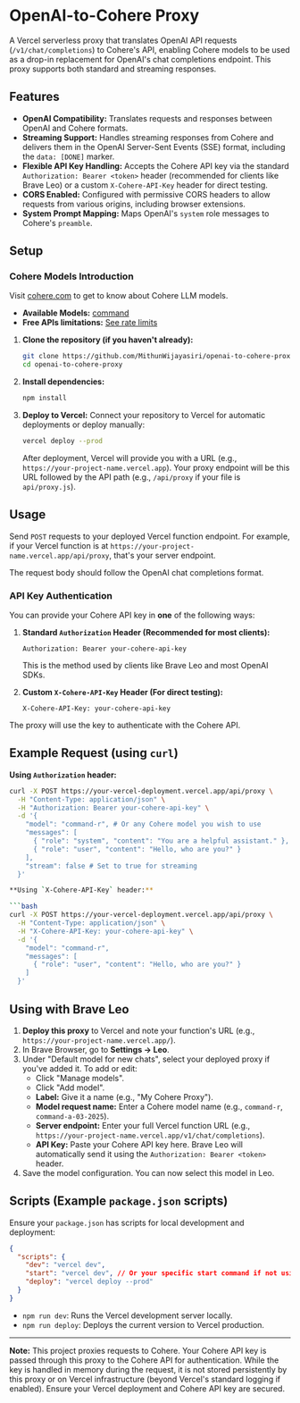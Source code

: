 # OpenAI-to-Cohere Proxy

A Vercel serverless proxy that translates OpenAI API requests (`/v1/chat/completions`) to Cohere's API, enabling Cohere models to be used as a drop-in replacement for OpenAI's chat completions endpoint. This proxy supports both standard and streaming responses.

## Features

-   **OpenAI Compatibility:** Translates requests and responses between OpenAI and Cohere formats.
-   **Streaming Support:** Handles streaming responses from Cohere and delivers them in the OpenAI Server-Sent Events (SSE) format, including the `data: [DONE]` marker.
-   **Flexible API Key Handling:** Accepts the Cohere API key via the standard `Authorization: Bearer <token>` header (recommended for clients like Brave Leo) or a custom `X-Cohere-API-Key` header for direct testing.
-   **CORS Enabled:** Configured with permissive CORS headers to allow requests from various origins, including browser extensions.
-   **System Prompt Mapping:** Maps OpenAI's `system` role messages to Cohere's `preamble`.

## Setup
### Cohere Models Introduction

Visit [cohere.com](https://cohere.com/) to get to know about Cohere LLM models.

- **Available Models:** [command](https://cohere.com/command)
- **Free APIs limitations:** [See rate limits](https://docs.cohere.com/docs/rate-limits)

1.  **Clone the repository (if you haven't already):**
    ```bash
    git clone https://github.com/MithunWijayasiri/openai-to-cohere-proxy.git
    cd openai-to-cohere-proxy
    ```

2.  **Install dependencies:**
    ```bash
    npm install
    ```

3.  **Deploy to Vercel:**
    Connect your repository to Vercel for automatic deployments or deploy manually:
    ```bash
    vercel deploy --prod
    ```
    After deployment, Vercel will provide you with a URL (e.g., `https://your-project-name.vercel.app`). Your proxy endpoint will be this URL followed by the API path (e.g., `/api/proxy` if your file is `api/proxy.js`).

## Usage

Send `POST` requests to your deployed Vercel function endpoint. For example, if your Vercel function is at `https://your-project-name.vercel.app/api/proxy`, that's your server endpoint.

The request body should follow the OpenAI chat completions format.

### API Key Authentication

You can provide your Cohere API key in **one** of the following ways:

1.  **Standard `Authorization` Header (Recommended for most clients):**
    ```
    Authorization: Bearer your-cohere-api-key
    ```
    This is the method used by clients like Brave Leo and most OpenAI SDKs.

2.  **Custom `X-Cohere-API-Key` Header (For direct testing):**
    ```
    X-Cohere-API-Key: your-cohere-api-key
    ```

The proxy will use the key to authenticate with the Cohere API.

## Example Request (using `curl`)

**Using `Authorization` header:**

```bash
curl -X POST https://your-vercel-deployment.vercel.app/api/proxy \
  -H "Content-Type: application/json" \
  -H "Authorization: Bearer your-cohere-api-key" \
  -d '{
    "model": "command-r", # Or any Cohere model you wish to use
    "messages": [
      { "role": "system", "content": "You are a helpful assistant." },
      { "role": "user", "content": "Hello, who are you?" }
    ],
    "stream": false # Set to true for streaming
  }'

**Using `X-Cohere-API-Key` header:**

```bash
curl -X POST https://your-vercel-deployment.vercel.app/api/proxy \
  -H "Content-Type: application/json" \
  -H "X-Cohere-API-Key: your-cohere-api-key" \
  -d '{
    "model": "command-r",
    "messages": [
      { "role": "user", "content": "Hello, who are you?" }
    ]
  }'
```
## Using with Brave Leo

1.  **Deploy this proxy** to Vercel and note your function's URL (e.g., `https://your-project-name.vercel.app/`).
2.  In Brave Browser, go to **Settings -> Leo**.
3.  Under "Default model for new chats", select your deployed proxy if you've added it. To add or edit:
    *   Click "Manage models".
    *   Click "Add model".
    *   **Label:** Give it a name (e.g., "My Cohere Proxy").
    *   **Model request name:** Enter a Cohere model name (e.g., `command-r`, `command-a-03-2025`).
    *   **Server endpoint:** Enter your full Vercel function URL (e.g., `https://your-project-name.vercel.app/v1/chat/completions`).
    *   **API Key:** Paste your Cohere API key here. Brave Leo will automatically send it using the `Authorization: Bearer <token>` header.
4.  Save the model configuration. You can now select this model in Leo.

## Scripts (Example `package.json` scripts)

Ensure your `package.json` has scripts for local development and deployment:

```json
{
  "scripts": {
    "dev": "vercel dev",
    "start": "vercel dev", // Or your specific start command if not using Vercel CLI directly
    "deploy": "vercel deploy --prod"
  }
}
```

-   `npm run dev`: Runs the Vercel development server locally.
-   `npm run deploy`: Deploys the current version to Vercel production.

---

**Note:** This project proxies requests to Cohere. Your Cohere API key is passed through this proxy to the Cohere API for authentication. While the key is handled in memory during the request, it is not stored persistently by this proxy or on Vercel infrastructure (beyond Vercel's standard logging if enabled). Ensure your Vercel deployment and Cohere API key are secured.